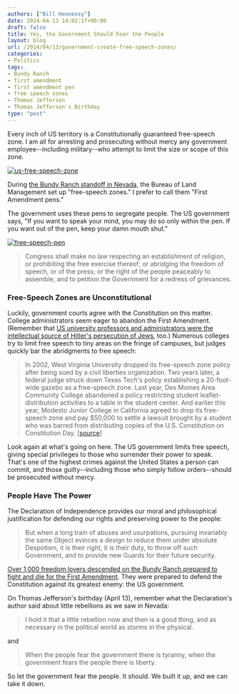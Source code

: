 ```yaml
---
authors: ["Bill Hennessy"]
date: 2014-04-13 14:02:17+00:00
draft: false
title: Yes, the Government Should Fear the People
layout: blog
url: /2014/04/13/government-create-free-speech-zones/
categories:
- Politics
tags:
- Bundy Ranch
- first amendment
- first amendment pen
- free speech zones
- Thomas Jefferson
- Thomas Jefferson's Birthday
type: "post"
---
```


Every inch of US territory is a Constitutionally guaranteed free-speech zone. I am all for arresting and prosecuting without mercy any government employee--including military--who attempt to limit the size or scope of this zone.

[![us-free-speech-zone](https://hennessysview.com/wp-content/uploads/2014/04/us-free-speech-zone.jpg)
](https://hennessysview.com/wp-content/uploads/2014/04/us-free-speech-zone.jpg)

During [the Bundy Ranch standoff in Nevada,](https://hennessysview.com/2014/04/12/governments-surrender-cliven-bundy-destroys-talebs-weak-argument-gun-control/) the Bureau of Land Management set up "free-speech zones." I prefer to call them "First Amendment pens."

The government uses these pens to segregate people. The US government says, "If you want to speak your mind, you may do so only within the pen. If you want out of the pen, keep your damn mouth shut."

[![free-speech-pen](https://hennessysview.com/wp-content/uploads/2014/04/free-speech-pen.jpg)
](https://hennessysview.com/wp-content/uploads/2014/04/free-speech-pen.jpg)



> Congress shall make no law respecting an establishment of religion, or prohibiting the free exercise thereof; or abridging the freedom of speech, or of the press; or the right of the people peaceably to assemble, and to petition the Government for a redress of grievances.





### Free-Speech Zones are Unconstitutional



Luckily, government courts agree with the Constitution on this matter. College administrators seem eager to abandon the First Amendment. (Remember that [US university professors and administrators were the intellectual source of Hitler's persecution of Jews](https://hennessysview.com/2014/03/31/adam-weinstein-neo-nazi-propaganda-machine/), too.) Numerous colleges try to limit free speech to tiny areas on the fringe of campuses, but judges quickly bar the abridgments to free speech:



> 

> 
> In 2002, West Virginia University dropped its free-speech zone policy after being sued by a civil liberties organization. Two years later, a federal judge struck down Texas Tech's policy establishing a 20-foot-wide gazebo as a free-speech zone. Last year, Des Moines Area Community College abandoned a policy restricting student leaflet-distribution activities to a table in the student center. And earlier this year, Modesto Junior College in California agreed to drop its free-speech zone and pay $50,000 to settle a lawsuit brought by a student who was barred from distributing copies of the U.S. Constitution on Constitution Day. [[source](https://news.yahoo.com/va-college-free-speech-zones-latest-fall-154147775.html)] 
> 
> 




Look again at what's going on here. The US government limits free speech, giving special privileges to those who surrender their power to speak. That's one of the highest crimes against the United States a person can commit, and those guilty--including those who simply follow orders--should be prosecuted without mercy.



### People Have The Power



The Declaration of Independence provides our moral and philosophical justification for defending our rights and preserving power to the people:



> But when a long train of abuses and usurpations, pursuing invariably the same Object evinces a design to reduce them under absolute Despotism, it is their right, it is their duty, to throw off such Government, and to provide new Guards for their future security.



[Over 1,000 freedom lovers descended on the Bundy Ranch prepared to fight and die for the First Amendment](https://hennessysview.com/2014/04/12/governments-surrender-cliven-bundy-destroys-talebs-weak-argument-gun-control/). They were prepared to defend the Constitution against its greatest enemy: the US government.

On Thomas Jefferson's birthday (April 13), remember what the Declaration's author said about little rebellions as we saw in Nevada:



> I hold it that a little rebellion now and then is a good thing, and as necessary in the political world as storms in the physical.



and



> When the people fear the government there is tyranny, when the government fears the people there is liberty.



So let the government fear the people. It should. We built it up, and we can take it down.
